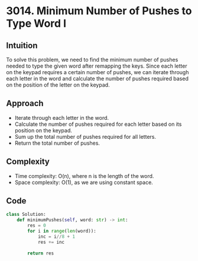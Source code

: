 # 3014. Minimum Number of Pushes to Type Word I
## Intuition
To solve this problem, we need to find the minimum number of pushes needed to type the given word after remapping the keys. Since each letter on the keypad requires a certain number of pushes, we can iterate through each letter in the word and calculate the number of pushes required based on the position of the letter on the keypad.

## Approach
- Iterate through each letter in the word.
- Calculate the number of pushes required for each letter based on its position on the keypad.
- Sum up the total number of pushes required for all letters.
- Return the total number of pushes.

## Complexity
- Time complexity: O(n), where n is the length of the word.
- Space complexity: O(1), as we are using constant space.

## Code
```python
class Solution:
    def minimumPushes(self, word: str) -> int:
        res = 0
        for i in range(len(word)):
            inc = i//8 + 1
            res += inc
            
        return res
```